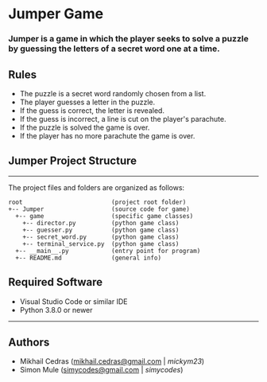 # Jumper Game

### Jumper is a game in which the player seeks to solve a puzzle by guessing the letters of a secret word one at a time.

## Rules
* The puzzle is a secret word randomly chosen from a list.
* The player guesses a letter in the puzzle.
* If the guess is correct, the letter is revealed.
* If the guess is incorrect, a line is cut on the player's parachute.
* If the puzzle is solved the game is over.
* If the player has no more parachute the game is over.

## Jumper Project Structure
---
The project files and folders are organized as follows:
```
root                         (project root folder)
+-- Jumper                   (source code for game)
  +-- game                   (specific game classes)
    +-- director.py          (python game class)
    +-- guesser.py           (python game class)
    +-- secret_word.py       (python game class)
    +-- terminal_service.py  (python game class)
  +-- __main__.py            (entry point for program)
  +-- README.md              (general info)
  ```
  
## Required Software

* Visual Studio Code or similar IDE
* Python 3.8.0 or newer

<hr>

## Authors

* Mikhail Cedras (mikhail.cedras@gmail.com | *mickym23*)
* Simon Mule (simycodes@gmail.com | *simycodes*)
